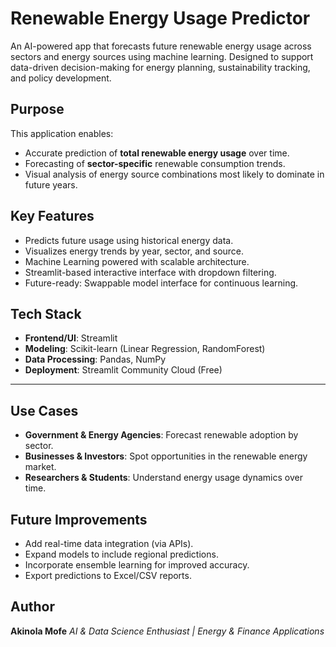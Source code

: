 # Renewable Energy Usage Predictor

An AI-powered app that forecasts future renewable energy usage across sectors and energy sources using machine learning. Designed to support data-driven decision-making for energy planning, sustainability tracking, and policy development.

## Purpose

This application enables:
- Accurate prediction of **total renewable energy usage** over time.
- Forecasting of **sector-specific** renewable consumption trends.
- Visual analysis of energy source combinations most likely to dominate in future years.

## Key Features

-  Predicts future usage using historical energy data.
-  Visualizes energy trends by year, sector, and source.
-  Machine Learning powered with scalable architecture.
-  Streamlit-based interactive interface with dropdown filtering.
-  Future-ready: Swappable model interface for continuous learning.

## Tech Stack

- **Frontend/UI**: Streamlit
- **Modeling**: Scikit-learn (Linear Regression, RandomForest)
- **Data Processing**: Pandas, NumPy
- **Deployment**: Streamlit Community Cloud (Free)
---
##  Use Cases

*  **Government & Energy Agencies**: Forecast renewable adoption by sector.
*  **Businesses & Investors**: Spot opportunities in the renewable energy market.
*  **Researchers & Students**: Understand energy usage dynamics over time.

## Future Improvements

* Add real-time data integration (via APIs).
* Expand models to include regional predictions.
* Incorporate ensemble learning for improved accuracy.
* Export predictions to Excel/CSV reports.

## Author
**Akinola Mofe**
*AI & Data Science Enthusiast | Energy & Finance Applications*
